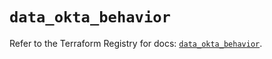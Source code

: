 # `data_okta_behavior`

Refer to the Terraform Registry for docs: [`data_okta_behavior`](https://registry.terraform.io/providers/okta/okta/4.14.1/docs/data-sources/behavior).
